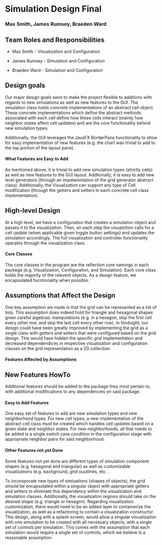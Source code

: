 # Simulation Design Final
### Max Smith, James Rumsey, Braeden Ward

## Team Roles and Responsibilities

 * Max Smith - Visualization and Configuration

 * James Rumsey - Simulation and Configuration

 * Braeden Ward - Simulation and Configuration


## Design goals
Our major design goals were to make the project flexible to additions with regards to new simulations as well as new features to 
the GUI. The simulation class holds concrete implementations of an abstract cell object. These concrete implementations 
which define the abstract methods associated with each cell define how these cells interact (mainly how neighbor states affect
cell updates) and are the core functionality behind new simulation types.

Additionally, the GUI leverages the JavaFX BorderPane funcitonality to allow for easy implementation of new features (e.g. 
the chart was trivial to add to the top portion of the layout pane).

#### What Features are Easy to Add
As mentioned above, it is trivial to add new simulation types (strictly cells) as well as new features to the GUI layout.
Addtionally, it is easy to add new level generators (through an impelemntation of the grid generator abstract class). Additionally,
the Visualization can support any type of Cell modification (through the getters and setters in each concrete cell class implementation).

## High-level Design
At a high level, we have a configuraiton that creates a simulation object and passes it to the visualizaiton.
Then, on each step the visualzition calls for a cell update (when applicable given toggle button settings) and updates
the simulation accordingly. The full visualization and controller functionality operates through the visualization class.

#### Core Classes
The core classes in the program are the reflection core namings in each packege (e.g. Visualizaiton, Configuraiton, and Simulation).
Each core class holds the majority of the relevent objects. As a design feature, we encapsulated fucntionality when possible.

## Assumptions that Affect the Design
One key assumption we made is that the grid can be represented as a list of lists. This assumption
does indeed hold for triangle and hexagonal shapes given careful algebraic manipulations (e.g. in 
a hexagon, skip the first cell every other row, and skip the last cell every other row). In hindsight,
our design could have been greatly improved by implementing the grid as a single class
with getters and setters that were configured based on the grid design. This would have hidden the specific
grid implementation and decreased dependendices in respective visualization and configuration classes on the 
grid representation as a 2D collection.

#### Features Affected by Assumptions

## New Features HowTo
Additional features should be added to the package they most pertain to, with additional modificaitons
to any dependencies on said package.

#### Easy to Add Features
One easy set of features to add are new simulation types and new neighborhood types. For new cell types, a new implementation
of the abstract cell class must be created which handles cell updates based on a given state and neighbor states. For new neighborhoods,
all that needs to be added is a single switch case condition in the configuration stage with appropriate neighbor pairs
for said neighborhood.

#### Other Features not yet Done
Some features not yet done are different types of simulation component shapes (e.g. hexagonal and triangular)
as well as customizable visualizations (e.g. background, grid ouutlines, etc.
. 

To incoroporate new types of simluations (shapes of objects), the grid should be encapsulated within a singular object
with appropriate getters and setters to eliminate this dependency within the visualziation and simulation classes. Additionally,
the visualizaiton regions should take on the desired shape (e.g. triangle or hexagon). Regarding visualization customization,
there would need to be an added layer to containerize the visualization, as well as a refactoring to contain a visualization 
constructor. This design, along with a splash screen, would allow a singular visualizaiton with one simulation to be created
with all necessary objects, with a single set of controls per simulation. This comes with the
assumption that each simulation would require a single set of controls, which we believe is a reasonable assumption.
